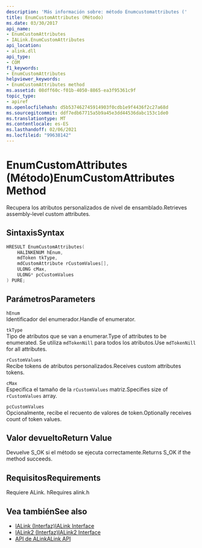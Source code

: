 ```yaml
---
description: 'Más información sobre: método Enumcustomattributes ('
title: EnumCustomAttributes (Método)
ms.date: 03/30/2017
api_name:
- EnumCustomAttributes
- IALink.EnumCustomAttributes
api_location:
- alink.dll
api_type:
- COM
f1_keywords:
- EnumCustomAttributes
helpviewer_keywords:
- EnumCustomAttributes method
ms.assetid: 08dff60c-f01b-4050-8865-ea3f95361c9f
topic_type:
- apiref
ms.openlocfilehash: d5b537462745914903f0cdb1e9f4436f2c27a68d
ms.sourcegitcommit: ddf7edb67715a5b9a45e3dd44536dabc153c1de0
ms.translationtype: MT
ms.contentlocale: es-ES
ms.lasthandoff: 02/06/2021
ms.locfileid: "99638142"
---
```

# <a name="enumcustomattributes-method"></a><span data-ttu-id="db9e6-103">EnumCustomAttributes (Método)</span><span class="sxs-lookup"><span data-stu-id="db9e6-103">EnumCustomAttributes Method</span></span>

<span data-ttu-id="db9e6-104">Recupera los atributos personalizados de nivel de ensamblado.</span><span class="sxs-lookup"><span data-stu-id="db9e6-104">Retrieves assembly-level custom attributes.</span></span>  
  
## <a name="syntax"></a><span data-ttu-id="db9e6-105">Sintaxis</span><span class="sxs-lookup"><span data-stu-id="db9e6-105">Syntax</span></span>  
  
```cpp  
HRESULT EnumCustomAttributes(  
    HALINKENUM hEnum,  
    mdToken tkType,  
    mdCustomAttribute rCustomValues[],  
    ULONG cMax,  
    ULONG* pcCustomValues  
) PURE;  
```  
  
## <a name="parameters"></a><span data-ttu-id="db9e6-106">Parámetros</span><span class="sxs-lookup"><span data-stu-id="db9e6-106">Parameters</span></span>  

 `hEnum`  
 <span data-ttu-id="db9e6-107">Identificador del enumerador.</span><span class="sxs-lookup"><span data-stu-id="db9e6-107">Handle of enumerator.</span></span>  
  
 `tkType`  
 <span data-ttu-id="db9e6-108">Tipo de atributos que se van a enumerar.</span><span class="sxs-lookup"><span data-stu-id="db9e6-108">Type of attributes to be enumerated.</span></span> <span data-ttu-id="db9e6-109">Se utiliza `mdTokenNill` para todos los atributos.</span><span class="sxs-lookup"><span data-stu-id="db9e6-109">Use `mdTokenNill` for all attributes.</span></span>  
  
 `rCustomValues`  
 <span data-ttu-id="db9e6-110">Recibe tokens de atributos personalizados.</span><span class="sxs-lookup"><span data-stu-id="db9e6-110">Receives custom attributes tokens.</span></span>  
  
 `cMax`  
 <span data-ttu-id="db9e6-111">Especifica el tamaño de la `rCustomValues` matriz.</span><span class="sxs-lookup"><span data-stu-id="db9e6-111">Specifies size of `rCustomValues` array.</span></span>  
  
 `pcCustomValues`  
 <span data-ttu-id="db9e6-112">Opcionalmente, recibe el recuento de valores de token.</span><span class="sxs-lookup"><span data-stu-id="db9e6-112">Optionally receives count of token values.</span></span>  
  
## <a name="return-value"></a><span data-ttu-id="db9e6-113">Valor devuelto</span><span class="sxs-lookup"><span data-stu-id="db9e6-113">Return Value</span></span>  

 <span data-ttu-id="db9e6-114">Devuelve S_OK si el método se ejecuta correctamente.</span><span class="sxs-lookup"><span data-stu-id="db9e6-114">Returns S_OK if the method succeeds.</span></span>  
  
## <a name="requirements"></a><span data-ttu-id="db9e6-115">Requisitos</span><span class="sxs-lookup"><span data-stu-id="db9e6-115">Requirements</span></span>  

 <span data-ttu-id="db9e6-116">Requiere ALink. h</span><span class="sxs-lookup"><span data-stu-id="db9e6-116">Requires alink.h</span></span>  
  
## <a name="see-also"></a><span data-ttu-id="db9e6-117">Vea también</span><span class="sxs-lookup"><span data-stu-id="db9e6-117">See also</span></span>

- [<span data-ttu-id="db9e6-118">IALink (Interfaz)</span><span class="sxs-lookup"><span data-stu-id="db9e6-118">IALink Interface</span></span>](ialink-interface.md)
- [<span data-ttu-id="db9e6-119">IALink2 (Interfaz)</span><span class="sxs-lookup"><span data-stu-id="db9e6-119">IALink2 Interface</span></span>](ialink2-interface.md)
- [<span data-ttu-id="db9e6-120">API de ALink</span><span class="sxs-lookup"><span data-stu-id="db9e6-120">ALink API</span></span>](index.md)

